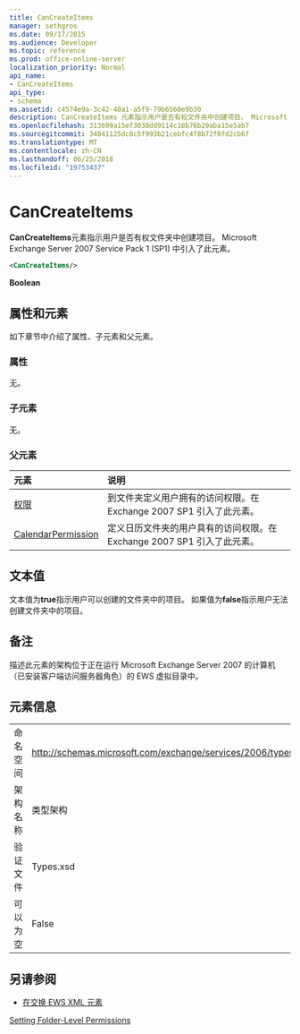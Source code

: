 ```yaml
---
title: CanCreateItems
manager: sethgros
ms.date: 09/17/2015
ms.audience: Developer
ms.topic: reference
ms.prod: office-online-server
localization_priority: Normal
api_name:
- CanCreateItems
api_type:
- schema
ms.assetid: c4574e9a-3c42-40a1-a5f9-79b6560e9b30
description: CanCreateItems 元素指示用户是否有权文件夹中创建项目。 Microsoft Exchange Server 2007 Service Pack 1 (SP1) 中引入了此元素。
ms.openlocfilehash: 313699a15ef3038dd9114c18b76b29aba15e5ab7
ms.sourcegitcommit: 34041125dc8c5f993b21cebfc4f8b72f0fd2cb6f
ms.translationtype: MT
ms.contentlocale: zh-CN
ms.lasthandoff: 06/25/2018
ms.locfileid: "19753437"
---
```

# <a name="cancreateitems"></a>CanCreateItems

**CanCreateItems**元素指示用户是否有权文件夹中创建项目。 Microsoft Exchange Server 2007 Service Pack 1 (SP1) 中引入了此元素。 
  
```xml
<CanCreateItems/>
```

 **Boolean**
## <a name="attributes-and-elements"></a>属性和元素

如下章节中介绍了属性、子元素和父元素。
  
### <a name="attributes"></a>属性

无。
  
### <a name="child-elements"></a>子元素

无。
  
### <a name="parent-elements"></a>父元素

|**元素**|**说明**|
|:-----|:-----|
|[权限](permission.md) <br/> |到文件夹定义用户拥有的访问权限。在 Exchange 2007 SP1 引入了此元素。  <br/> |
|[CalendarPermission](calendarpermission.md) <br/> |定义日历文件夹的用户具有的访问权限。在 Exchange 2007 SP1 引入了此元素。  <br/> |
   
## <a name="text-value"></a>文本值

文本值为**true**指示用户可以创建的文件夹中的项目。 如果值为**false**指示用户无法创建文件夹中的项目。 
  
## <a name="remarks"></a>备注

描述此元素的架构位于正在运行 Microsoft Exchange Server 2007 的计算机（已安装客户端访问服务器角色）的 EWS 虚拟目录中。
  
## <a name="element-information"></a>元素信息

|||
|:-----|:-----|
|命名空间  <br/> |http://schemas.microsoft.com/exchange/services/2006/types  <br/> |
|架构名称  <br/> |类型架构  <br/> |
|验证文件  <br/> |Types.xsd  <br/> |
|可以为空  <br/> |False  <br/> |
   
## <a name="see-also"></a>另请参阅



- [在交换 EWS XML 元素](ews-xml-elements-in-exchange.md)


[Setting Folder-Level Permissions](http://msdn.microsoft.com/library/c7530e86-5112-401c-b10a-9c054ae59f07%28Office.15%29.aspx)

